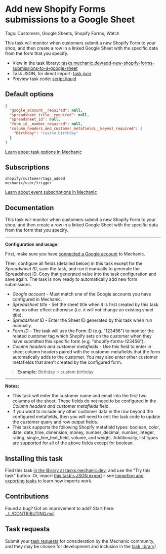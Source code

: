 # Add new Shopify Forms submissions to a Google Sheet

Tags: Customers, Google Sheets, Shopify Forms, Watch

This task will monitor when customers submit a new Shopify Form to your shop, and then create a row in a linked Google Sheet with the specific data from the form that you specify.

* View in the task library: [tasks.mechanic.dev/add-new-shopify-forms-submissions-to-a-google-sheet](https://tasks.mechanic.dev/add-new-shopify-forms-submissions-to-a-google-sheet)
* Task JSON, for direct import: [task.json](../../tasks/add-new-shopify-forms-submissions-to-a-google-sheet.json)
* Preview task code: [script.liquid](./script.liquid)

## Default options

```json
{
  "google_account__required": null,
  "spreadsheet_title__required": null,
  "spreadsheet_id": null,
  "form_id__number_required": null,
  "column_headers_and_customer_metafields__keyval_required": {
    "Birthday": "custom.birthday"
  }
}
```

[Learn about task options in Mechanic](https://learn.mechanic.dev/core/tasks/options)

## Subscriptions

```liquid
shopify/customer/tags_added
mechanic/user/trigger
```

[Learn about event subscriptions in Mechanic](https://learn.mechanic.dev/core/tasks/subscriptions)

## Documentation

This task will monitor when customers submit a new Shopify Form to your shop, and then create a row in a linked Google Sheet with the specific data from the form that you specify.

---

**Configuration and usage:**

First, make sure you have [connected a Google account](https://learn.mechanic.dev/platform/integrations/google-drive-and-google-sheets#authentication) to Mechanic.

Then, configure all fields (detailed below) in this task except for the *Spreadsheet ID*, save the task, and run it manually to generate the Spreadsheet ID. Copy that generated value into the task configuration and save again. The task is now ready to automatically add new form submissions.

- *Google account* - Must match one of the Google accounts you have configured in Mechanic.
- *Spreadsheet title* - Set the sheet title when it is first created by this task. Has no other effect otherwise (i.e. it will not change an existing sheet title).
- *Spreadsheet ID* - Enter the Sheet ID generated by this task when run manually.
- *Form ID* - The task will use the Form ID (e.g. "123456") to monitor the related customer tag which Shopify sets on the customer when they have submitted this specific form (e.g. "shopify-forms-123456").
- *Column headers and customer metafields* - Use this field to enter in sheet column headers paired with the customer metafields that the form automatically adds to the customer. You may also enter other customer metafields that aren't created by the configured form.
> **Example:**  Birthday > custom.birthday


---

**Notes:**
- This task will enter the customer name and email into the first two columns of the sheet. These fields do not need to be configured in the *Column headers and customer metafields* field.
- If you want to include any other customer data in the row beyond the configured metafields, then you will need to edit the task code to update the customer query and row output fields.
- This task supports the following Shopify metafield types: boolean, color, date, date_time, dimension, money, number_decimal, number_integer, rating, single_line_text_field, volume, and weight. Additionally, list types are supported for all of the above fields except for boolean.

## Installing this task

Find this task [in the library at tasks.mechanic.dev](https://tasks.mechanic.dev/add-new-shopify-forms-submissions-to-a-google-sheet), and use the "Try this task" button. Or, import [this task's JSON export](../../tasks/add-new-shopify-forms-submissions-to-a-google-sheet.json) – see [Importing and exporting tasks](https://learn.mechanic.dev/core/tasks/import-and-export) to learn how imports work.

## Contributions

Found a bug? Got an improvement to add? Start here: [../../CONTRIBUTING.md](../../CONTRIBUTING.md).

## Task requests

Submit your [task requests](https://mechanic.canny.io/task-requests) for consideration by the Mechanic community, and they may be chosen for development and inclusion in the [task library](https://tasks.mechanic.dev/)!
